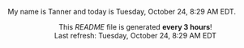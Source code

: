 My name is Tanner and today is Tuesday, October 24, 8:29 AM EDT.

<p align="center">This <i>README</i> file is generated <b>every 3 hours</b>!</br>Last refresh: Tuesday, October 24, 8:29 AM EDT<br /></p>
